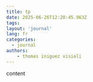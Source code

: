 ```yaml
---
title: tp
date: 2025-06-26T12:20:45.963Z
tags:
layout: 'journal'
lang: fr
categories: 
  - journal
authors:
    - thomas iniguez visioli
---
```

content 